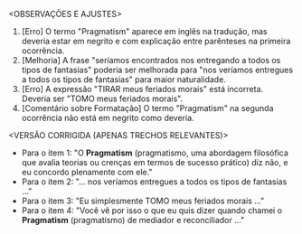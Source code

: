 <OBSERVAÇÕES E AJUSTES>
1. [Erro] O termo "Pragmatism" aparece em inglês na tradução, mas deveria estar em negrito e com explicação entre parênteses na primeira ocorrência.
2. [Melhoria] A frase "seríamos encontrados nos entregando a todos os tipos de fantasias" poderia ser melhorada para "nos veríamos entregues a todos os tipos de fantasias" para maior naturalidade.
3. [Erro] A expressão "TIRAR meus feriados morais" está incorreta. Deveria ser "TOMO meus feriados morais".
4. [Comentário sobre Formatação] O termo "Pragmatism" na segunda ocorrência não está em negrito como deveria.

<VERSÃO CORRIGIDA (APENAS TRECHOS RELEVANTES)>
- Para o item 1: "O **Pragmatism** (pragmatismo, uma abordagem filosófica que avalia teorias ou crenças em termos de sucesso prático) diz não, e eu concordo plenamente com ele."
- Para o item 2: "... nos veríamos entregues a todos os tipos de fantasias ..."
- Para o item 3: "Eu simplesmente TOMO meus feriados morais ..."
- Para o item 4: "Você vê por isso o que eu quis dizer quando chamei o **Pragmatism** (pragmatismo) de mediador e reconciliador ..."
